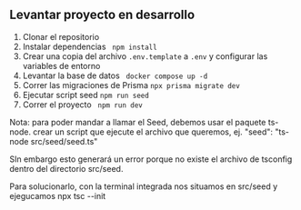 ## Levantar proyecto en desarrollo

1. Clonar el repositorio
2. Instalar dependencias ``` npm install```
3. Crear una copia del archivo ```.env.template``` a ```.env``` y configurar las variables de entorno
4. Levantar la base de datos ``` docker compose up -d```
5. Correr las migraciones de Prisma ```npx prisma migrate dev```
6. Ejecutar script seed ```npm run seed```
7. Correr el proyecto ``` npm run dev```


Nota: para poder mandar a llamar el Seed, debemos usar el paquete ts-node. crear un script que ejecute el archivo que queremos, ej. "seed": "ts-node src/seed/seed.ts"

SIn embargo esto generará un error porque no existe el archivo de tsconfig dentro del directorio src/seed.

Para solucionarlo, con la terminal integrada nos situamos en src/seed y ejegucamos npx tsc --init